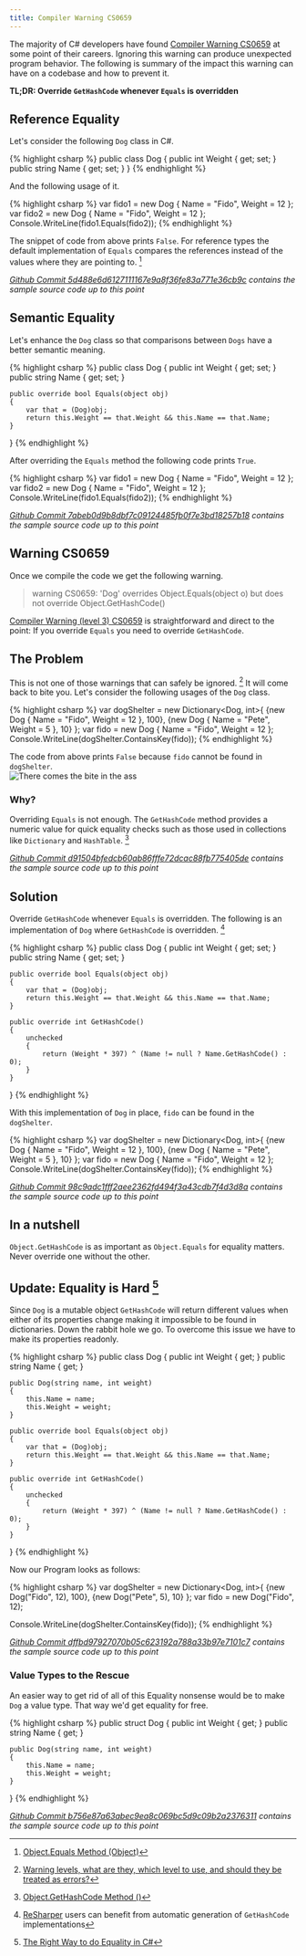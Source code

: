 ```yaml
---
title: Compiler Warning CS0659
---
```


The majority of C# developers have found [Compiler Warning CS0659](https://msdn.microsoft.com/en-us/library/xxhbfytk.aspx) at some point of their careers. Ignoring this warning can produce unexpected program behavior. The following is summary of the impact this warning can have on a codebase and how to prevent it.

**TL;DR: Override `GetHashCode` whenever `Equals` is overridden**

## Reference Equality
Let's consider the following `Dog` class in C#.

{% highlight csharp %}
public class Dog
{
    public int Weight { get; set; }
    public string Name { get; set; }
}
{% endhighlight %}

And the following usage of it.

{% highlight csharp %}
var fido1 = new Dog { Name = "Fido", Weight = 12 };
var fido2 = new Dog { Name = "Fido", Weight = 12 };
Console.WriteLine(fido1.Equals(fido2));
{% endhighlight %}

The snippet of code from above prints `False`. For reference types the default implementation of `Equals` compares the references instead of the values where they are pointing to. [^object_equals]

*[Github Commit 5d488e6d6127111167e9a8f36fe83a771e36cb9c](https://github.com/camilin87/CS0659/commit/5d488e6d6127111167e9a8f36fe83a771e36cb9c?diff=unified) contains the sample source code up to this point*

## Semantic Equality

Let's enhance the `Dog` class so that comparisons between `Dogs` have a better semantic meaning.

{% highlight csharp %}
public class Dog
{
    public int Weight { get; set; }
    public string Name { get; set; }
    
    public override bool Equals(object obj)
    {
        var that = (Dog)obj;
        return this.Weight == that.Weight && this.Name == that.Name;
    }
}
{% endhighlight %}

After overriding the `Equals` method the following code prints `True`.

{% highlight csharp %}
var fido1 = new Dog { Name = "Fido", Weight = 12 };
var fido2 = new Dog { Name = "Fido", Weight = 12 };
Console.WriteLine(fido1.Equals(fido2));
{% endhighlight %}

*[Github Commit 7abeb0d9b8dbf7c09124485fb0f7e3bd18257b18](https://github.com/camilin87/CS0659/commit/7abeb0d9b8dbf7c09124485fb0f7e3bd18257b18) contains the sample source code up to this point*

## Warning CS0659
Once we compile the code we get the following warning.

> warning CS0659: 'Dog' overrides Object.Equals(object o) but does not override Object.GetHashCode()

[Compiler Warning (level 3) CS0659](https://msdn.microsoft.com/en-us/library/xxhbfytk.aspx) is straightforward and direct to the point: If you override `Equals` you need to override `GetHashCode`.

## The Problem
This is not one of those warnings that can safely be ignored. [^warning_levels] It will come back to bite you. Let's consider the following usages of the `Dog` class.

{% highlight csharp %}
var dogShelter = new Dictionary<Dog, int>{
    {new Dog { Name = "Fido", Weight = 12 }, 100},
    {new Dog { Name = "Pete", Weight = 5 }, 10}
};
var fido = new Dog { Name = "Fido", Weight = 12 };
Console.WriteLine(dogShelter.ContainsKey(fido));
{% endhighlight %}

The code from above prints `False` because `fido` cannot be found in `dogShelter`.  
![There comes the bite in the ass](http://i.giphy.com/vdLRwjtIZ7g3K.gif)

### Why?
Overriding `Equals` is not enough. The `GetHashCode` method provides a numeric value for quick equality checks such as those used in collections like `Dictionary` and `HashTable`. [^gethashcode]

*[Github Commit d91504bfedcb60ab86fffe72dcac88fb775405de](https://github.com/camilin87/CS0659/commit/d91504bfedcb60ab86fffe72dcac88fb775405de) contains the sample source code up to this point*

## Solution

Override `GetHashCode` whenever `Equals` is overridden. The following is an implementation of `Dog` where `GetHashCode` is overridden. [^resharper_implementation]

{% highlight csharp %}
public class Dog
{
    public int Weight { get; set; }
    public string Name { get; set; }
    
    public override bool Equals(object obj)
    {
        var that = (Dog)obj;
        return this.Weight == that.Weight && this.Name == that.Name;
    }
    
    public override int GetHashCode()
    {
        unchecked
        {
            return (Weight * 397) ^ (Name != null ? Name.GetHashCode() : 0);
        }
    }
}
{% endhighlight %}

With this implementation of `Dog` in place, `fido` can be found in the `dogShelter`.

{% highlight csharp %}
var dogShelter = new Dictionary<Dog, int>{
    {new Dog { Name = "Fido", Weight = 12 }, 100},
    {new Dog { Name = "Pete", Weight = 5 }, 10}
};
var fido = new Dog { Name = "Fido", Weight = 12 };
Console.WriteLine(dogShelter.ContainsKey(fido));
{% endhighlight %}

*[Github Commit 98c9adc1fff2aee2362fd494f3a43cdb7f4d3d8a](https://github.com/camilin87/CS0659/commit/98c9adc1fff2aee2362fd494f3a43cdb7f4d3d8a) contains the sample source code up to this point*

## In a nutshell
`Object.GetHashCode` is as important as `Object.Equals` for equality matters. Never override one without the other.  

## Update: Equality is Hard [^dotnet_equality]
Since `Dog` is a mutable object `GetHashCode` will return different values when either of its properties change making it impossible to be found in dictionaries. Down the rabbit hole we go. To overcome this issue we have to make its properties readonly.

{% highlight csharp %}
public class Dog
{
    public int Weight { get; }
    public string Name { get; }

    public Dog(string name, int weight)
    {
        this.Name = name;
        this.Weight = weight;
    }

    public override bool Equals(object obj)
    {
        var that = (Dog)obj;
        return this.Weight == that.Weight && this.Name == that.Name;
    }

    public override int GetHashCode()
    {
        unchecked
        {
            return (Weight * 397) ^ (Name != null ? Name.GetHashCode() : 0);
        }
    }
}
{% endhighlight %}

Now our Program looks as follows:

{% highlight csharp %}
var dogShelter = new Dictionary<Dog, int>{
    {new Dog("Fido", 12), 100},
    {new Dog("Pete", 5), 10}
};
var fido = new Dog("Fido", 12);

Console.WriteLine(dogShelter.ContainsKey(fido));
{% endhighlight %}

*[Github Commit dffbd97927070b05c623192a788a33b97e7101c7](https://github.com/camilin87/CS0659/commit/dffbd97927070b05c623192a788a33b97e7101c7) contains the sample source code up to this point*

### Value Types to the Rescue
An easier way to get rid of all of this Equality nonsense would be to make `Dog` a value type. That way we'd get equality for free.

{% highlight csharp %}
public struct Dog
{
    public int Weight { get; }
    public string Name { get; }

    public Dog(string name, int weight)
    {
        this.Name = name;
        this.Weight = weight;
    }
}
{% endhighlight %}

*[Github Commit b756e87a63abec9ea8c069bc5d9c09b2a2376311](https://github.com/camilin87/CS0659/commit/b756e87a63abec9ea8c069bc5d9c09b2a2376311) contains the sample source code up to this point*



[^dotnet_equality]: [The Right Way to do Equality in C#](http://www.aaronstannard.com/overriding-equality-in-dotnet/)

[^object_equals]: [Object.Equals Method (Object)](https://msdn.microsoft.com/en-us/library/bsc2ak47(v=vs.110).aspx#)

[^warning_levels]: [Warning levels, what are they, which level to use, and should they be treated as errors?](http://irisclasson.com/2012/11/19/stupid-question-87-warning-levels-what-are-they-which-level-to-use-and-should-they-be-treated-as-errors/)

[^gethashcode]: [Object.GetHashCode Method ()](https://msdn.microsoft.com/en-us/library/system.object.gethashcode.aspx)

[^resharper_implementation]: [ReSharper](https://www.jetbrains.com/resharper/) users can benefit from automatic generation of `GetHashCode` implementations